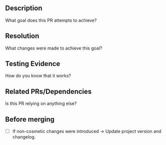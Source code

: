 ## Description
What goal does this PR attempts to achieve?

## Resolution
What changes were made to achieve this goal?

## Testing Evidence
How do you know that it works?

## Related PRs/Dependencies
Is this PR relying on anything else?

## Before merging
- [ ] If non-cosmetic changes were introduced -> Update project version and changelog.
